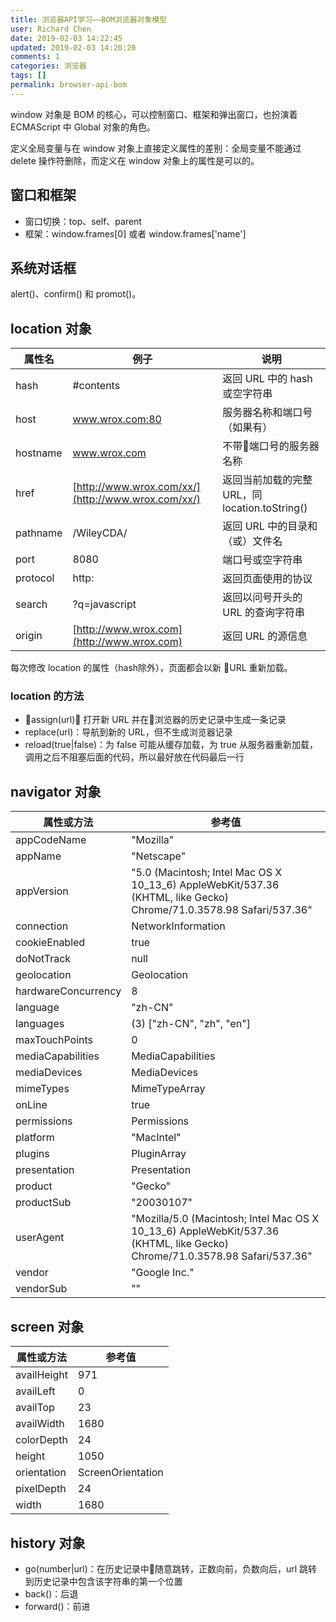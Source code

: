 ```yaml
---
title: 浏览器API学习——BOM浏览器对象模型
user: Richard Chen
date: 2019-02-03 14:22:45
updated: 2019-02-03 14:20:20
comments: 1
categories: 浏览器
tags: []
permalink: browser-api-bom
---
```


window 对象是 BOM 的核心，可以控制窗口、框架和弹出窗口，也扮演着 ECMAScript 中 Global 对象的角色。

定义全局变量与在 window 对象上直接定义属性的差别：全局变量不能通过 delete 操作符删除，而定义在 window 对象上的属性是可以的。

<!--more-->

## 窗口和框架

* 窗口切换：top、self、parent
* 框架：window.frames[0] 或者 window.frames['name']

## 系统对话框

alert()、confirm() 和 promot()。

## location 对象

| 属性名 | 例子 | 说明 |
|-------|-----|------|
| hash | #contents | 返回 URL 中的 hash 或空字符串 |
| host | www.wrox.com:80 | 服务器名称和端口号（如果有） |
| hostname | www.wrox.com | 不带端口号的服务器名称 |
| href | [http://www.wrox.com/xx/](http://www.wrox.com/xx/) | 返回当前加载的完整 URL，同 location.toString() |
| pathname | /WileyCDA/ | 返回 URL 中的目录和（或）文件名 |
| port | 8080 | 端口号或空字符串 |
| protocol | http: | 返回页面使用的协议 |
| search | ?q=javascript | 返回以问号开头的 URL 的查询字符串 |
| origin | [http://www.wrox.com](http://www.wrox.com) | 返回 URL 的源信息 |

每次修改 location 的属性（hash除外），页面都会以新 URL 重新加载。

### location 的方法

* assign(url)： 打开新 URL 并在浏览器的历史记录中生成一条记录
* replace(url)：导航到新的 URL，但不生成浏览器记录
* reload(true|false)：为 false 可能从缓存加载，为 true 从服务器重新加载， 调用之后不阻塞后面的代码，所以最好放在代码最后一行

## navigator 对象

| 属性或方法 |   参考值    |
|-----------|------------|
| appCodeName | "Mozilla" |
| appName | "Netscape" |
| appVersion | "5.0 (Macintosh; Intel Mac OS X 10_13_6) AppleWebKit/537.36 (KHTML, like Gecko) Chrome/71.0.3578.98 Safari/537.36" |
| connection | NetworkInformation |
| cookieEnabled | true |
| doNotTrack | null |
| geolocation | Geolocation |
| hardwareConcurrency | 8 |
| language | "zh-CN" |
| languages | (3) ["zh-CN", "zh", "en"] |
| maxTouchPoints | 0 |
| mediaCapabilities | MediaCapabilities |
| mediaDevices | MediaDevices |
| mimeTypes | MimeTypeArray |
| onLine | true |
| permissions | Permissions |
| platform | "MacIntel" |
| plugins | PluginArray |
| presentation | Presentation |
| product | "Gecko" |
| productSub | "20030107" |
| userAgent | "Mozilla/5.0 (Macintosh; Intel Mac OS X 10_13_6) AppleWebKit/537.36 (KHTML, like Gecko) Chrome/71.0.3578.98 Safari/537.36" |
| vendor | "Google Inc." |
| vendorSub | "" |

## screen 对象

| 属性或方法 | 参考值 |
|----------|-------|
| availHeight | 971 |
| availLeft | 0 |
| availTop | 23 |
| availWidth | 1680 |
| colorDepth | 24 |
| height | 1050 |
| orientation | ScreenOrientation |
| pixelDepth | 24 |
| width | 1680 |

## history 对象

* go(number|url)：在历史记录中随意跳转，正数向前，负数向后，url 跳转到历史记录中包含该字符串的第一个位置
* back()：后退
* forward()：前进

